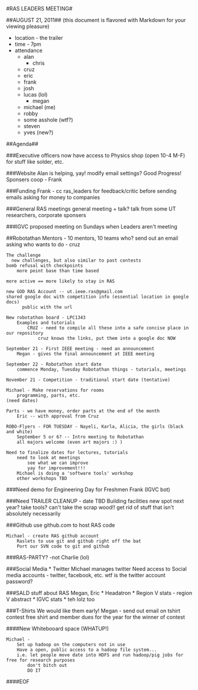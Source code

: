 #RAS LEADERS MEETING#

##AUGUST 21, 2011##
(this document is flavored with Markdown for your viewing pleasure)

 * location - the trailer
 * time - 7pm
 * attendance 
   * alan
	 * chris
   * cruz
   * eric
   * frank
   * josh
   * lucas (lol)
	 * megan
   * michael (me)
   * robby
   * some asshole (wtf?)
   * steven
   * yves (new?)

##Agenda##

###Executive officers
		now have access to Physics shop (open 10-4 M-F)
			for stuff like solder, etc.
		
###Website
	Alan is helping, yay!
		modify email settings?
	Good Progress!
	Sponsers
		coop - Frank
	
###Funding
	Frank - cc ras_leaders for feedback/critic before sending emails asking for money to companies

###General RAS meetings
	general meeting + talk?
	talk from some UT researchers, corporate sponsers
	
###IGVC
	proposed meeting on Sundays when Leaders aren't meeting
	
##Robotathan
	Mentors - 
		10 mentors, 10 teams
		who?
		send out an email asking who wants to do - cruz
		
	The challenge
	  new challenges, but also similar to past contests
    bomb refusal with checkpoints
	  	more point base than time based
	
	more active == more likely to stay in RAS
	
	new GOD RAS Account -- ut.ieee.ras@gmail.com
    shared google doc with competition info (essential location in google docs)
		  public with the url
		
	New robotathon board - LPC1343
		Examples and tutorials
			CRUZ - need to compile all these into a safe concise place in our repository
				cruz knows the links, put them into a google doc NOW

	September 21 - First IEEE meeting - need an announcement 
		Megan - gives the final announcement at IEEE meeting
		
	September 22 - Robotathon start date
		commence Monday, Tuesday Robotathan things - tutorials, meetings
		
	November 21 - Competition - traditional start date (tentative)
	
	Michael - Make reservations for rooms
		programming, parts, etc.
    (need dates)

	Parts - we have money, order parts at the end of the month
		Eric -- with approval from Cruz
	
	ROBO-Flyers - FOR TUESDAY - Nayeli, Karla, Alicia, the girls (black and white)
		September 5 or 6? -- Intro meeting to Robotathan	
		all majors welcome (even art majors :) )

	Need to finalize dates for lectures, tutorials
		need to look at meetings 
			see what we can improve
			yay for improvement!!!
        Michael is doing a 'software tools' workshop
        other workshops TBD

  
###Need demo for Engineering Day for Freshmen
		Frank (IGVC bot)

###Need TRAILER CLEANUP - date TBD
	Building facilities 
		new spot next year?
		take tools?
		can't take the scrap wood!!
		get rid of stuff that isn't absolutely necessarily 
		

###Github
	use github.com to host RAS code
	
	Michael - create RAS github account
		Raslets to use git and github right off the bat
		Port our SVN code to git and github

###RAS-PARTY?
    -not Charlie (lol)

###Social Media
    * Twitter
			Michael manages twitter
				Need access to Social media accounts - twitter, facebook, etc.
				wtf is the twitter account password?
		

###SALD stuff about RAS
	Megan, Eric
	* Headatron
	* Region V stats - region V abstract
	* IGVC stats
	* teh lolz too
		
###T-Shirts
	We would like them early!
	Megan - send out email on tshirt contest
		free shirt and member dues for the year for the winner of contest

####New Whitebooard space (WHATUP!)

```		
Michael -
	Set up hadoop on the computers not in use
	Have a open, public access to a hadoop file system...
	i.e. let people move date into HDFS and run hadoop/pig jobs for free for research purposes
		don't bitch out
		DO IT
```

####EOF